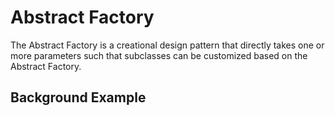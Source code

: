 # Abstract Factory

The Abstract Factory is a creational design pattern that directly takes one or more parameters such that subclasses can be customized based on the Abstract Factory. 

## Background Example
